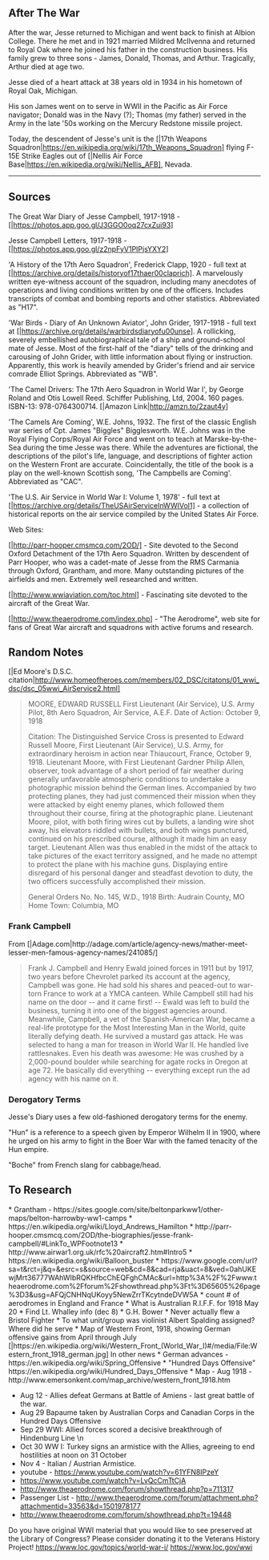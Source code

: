 <h2> After The War </h2>
After the war, Jesse returned to Michigan and went back to finish at Albion College. There he met and in 1921 married Mildred McIlvenna and returned to Royal Oak where he joined his father in the construction business. His family grew to three sons - James, Donald, Thomas, and Arthur. Tragically, Arthur died at age two.

Jesse died of a heart attack at 38 years old in 1934 in his hometown of Royal Oak, Michigan.

His son James went on to serve in WWII in the Pacific as Air Force navigator; Donald was in the Navy (?); Thomas (my father) served in the Army in the late '50s working on the Mercury Redstone missile project.

Today, the descendent of Jesse's unit is the [|17th Weapons Squadron|https://en.wikipedia.org/wiki/17th_Weapons_Squadron] flying F-15E Strike Eagles out of [|Nellis Air Force Base|https://en.wikipedia.org/wiki/Nellis_AFB], Nevada.
<hr>

<h2> Sources </h2>

The Great War Diary of Jesse Campbell, 1917-1918 - [|https://photos.app.goo.gl/J3GGO0oq27cxZui93]

Jesse Campbell Letters, 1917-1918 - [|https://photos.app.goo.gl/z2npFyV1PIPjsYXY2]

'A History of the 17th Aero Squadron', Frederick Clapp, 1920 - full text at [|https://archive.org/details/historyof17thaer00claprich]. A marvelously written eye-witness account of the squadron, including many anecdotes of operations and living conditions written by one of the officers. Includes transcripts of combat and bombing reports and other statistics. Abbreviated as "H17".

'War Birds - Diary of An Unknown Aviator', John Grider, 1917-1918 - full text at [|https://archive.org/details/warbirdsdiaryofu00unse]. A rollicking, severely embellished autobiographical tale of a ship and ground-school mate of Jesse. Most of the first-half of the "diary" tells of the drinking and carousing of John Grider, with little information about flying or instruction. Apparently, this work is heavily amended by Grider's friend and air service comrade Elliot Springs. Abbreviated as "WB".

'The Camel Drivers: The 17th Aero Squadron in World War I', by George Roland and Otis Lowell Reed. Schiffer Publishing, Ltd, 2004. 160 pages. ISBN-13: 978-0764300714. [|Amazon Link|http://amzn.to/2zaut4y]

'The Camels Are Coming', W.E. Johns, 1932. The first of the classic English war series of Cpt. James "Biggles" Bigglesworth. W.E. Johns was in the Royal Flying Corps/Royal Air Force and went on to teach at Marske-by-the-Sea during the time Jesse was there. While the adventures are fictional, the descriptions of the pilot's life, language, and descriptions of fighter action on the Western Front are accurate. Coincidentally, the title of the book is a play on the well-known Scottish song, 'The Campbells are Coming'. Abbreviated as "CAC".

'The U.S. Air Service in World War I: Volume 1, 1978' - full text at [|https://archive.org/details/TheUSAirServiceInWWIVol1] - a collection of historical reports on the air service compiled by the United States Air Force.

Web Sites:

[|http://parr-hooper.cmsmcq.com/2OD/] - Site devoted to the Second Oxford Detachment of the 17th Aero Squadron. Written by descendent of Parr Hooper, who was a cadet-mate of Jesse from the RMS Carmania through Oxford, Grantham, and more. Many outstanding pictures of the airfields and men. Extremely well researched and written.

[|http://www.wwiaviation.com/toc.html] - Fascinating site devoted to the aircraft of the Great War.

[|http://www.theaerodrome.com/index.php] - "The Aerodrome", web site for fans of Great War aircraft and squadrons with active forums and research.

<h2> Random Notes </h2>

[|Ed Moore's D.S.C. citation|http://www.homeofheroes.com/members/02_DSC/citatons/01_wwi_dsc/dsc_05wwi_AirService2.html]
<blockquote>
MOORE, EDWARD RUSSELL
First Lieutenant (Air Service), U.S. Army
Pilot, 8th Aero Squadron, Air Service, A.E.F.
Date of Action: October 9, 1918

Citation:
The Distinguished Service Cross is presented to Edward Russell Moore, First Lieutenant (Air Service), U.S. Army, for extraordinary heroism in action near Thiaucourt, France, October 9, 1918. Lieutenant Moore, with First Lieutenant Gardner Philip Allen, observer, took advantage of a short period of fair weather during generally unfavorable atmospheric conditions to undertake a photographic mission behind the German lines. Accompanied by two protecting planes, they had just commenced their mission when they were attacked by eight enemy planes, which followed them throughout their course, firing at the photographic plane. Lieutenant Moore, pilot, with both firing wires cut by bullets, a landing wire shot away, his elevators riddled with bullets, and both wings punctured, continued on his prescribed course, although it made him an easy target. Lieutenant Allen was thus enabled in the midst of the attack to take pictures of the exact territory assigned, and he made no attempt to protect the plane with his machine guns. Displaying entire disregard of his personal danger and steadfast devotion to duty, the two officers successfully accomplished their mission.

General Orders No. No. 145, W.D., 1918
Birth: Audrain County, MO
Home Town: Columbia, MO
</blockquote>

<h3> Frank Campbell </h3>
From [|Adage.com|http://adage.com/article/agency-news/mather-meet-lesser-men-famous-agency-names/241085/]

<blockquote>
Frank J. Campbell and Henry Ewald joined forces in 1911 but by 1917, two years before Chevrolet parked its account at the agency, Campbell was gone. He had sold his shares and peaced-out to war-torn France to work at a YMCA canteen. While Campbell still had his name on the door -- and it came first! -- Ewald was left to build the business, turning it into one of the biggest agencies around. Meanwhile, Campbell, a vet of the Spanish-American War, became a real-life prototype for the Most Interesting Man in the World, quite literally defying death. He survived a mustard gas attack. He was selected to hang a man for treason in World War II. He handled live rattlesnakes. Even his death was awesome: He was crushed by a 2,000-pound boulder while searching for agate rocks in Oregon at age 72. He basically did everything -- everything except run the ad agency with his name on it.
</blockquote>

<h3> Derogatory Terms </h3>

Jesse's Diary uses a few old-fashioned derogatory terms for the enemy.

"Hun" is a reference to a speech given by Emperor Wilhelm II in 1900, where he urged on his army to fight in the Boer War with the famed tenacity of the Hun empire.

"Boche" from French slang for cabbage/head.

<h2> To Research </h2>
* Grantham - https://sites.google.com/site/beltonparkww1/other-maps/belton-harrowby-ww1-camps
* https://en.wikipedia.org/wiki/Lloyd_Andrews_Hamilton
* http://parr-hooper.cmsmcq.com/2OD/the-biographies/jesse-frank-campbell/#LinkTo_WPFootnote13
* http://www.airwar1.org.uk/rfc%20aircraft2.htm#Intro5
* https://en.wikipedia.org/wiki/Balloon_buster
* https://www.google.com/url?sa=t&rct=j&q=&esrc=s&source=web&cd=8&cad=rja&uact=8&ved=0ahUKEwjMrt36777WAhWIbRQKHfbcChEQFghCMAc&url=http%3A%2F%2Fwww.theaerodrome.com%2Fforum%2Fshowthread.php%3Ft%3D65605%26page%3D3&usg=AFQjCNHNqUKoyy5NewZrrTKcytndeDVW5A
* count # of aerodromes in England and France
* What is Australian R.I.F.F. for 1918 May 20
* Find Lt. Whalley info (dec 8)
* G.H. Bower
* Never actually flew a Bristol Fighter
* To what unit/group was violinist Albert Spalding assigned? Where did he serve
* Map of Western Front, 1918, showing German offensive gains from April through July [|https://en.wikipedia.org/wiki/Western_Front_(World_War_I)#/media/File:Western_front_1918_german.jpg]
In other news
* German advances - https://en.wikipedia.org/wiki/Spring_Offensive
* "Hundred Days Offensive" https://en.wikipedia.org/wiki/Hundred_Days_Offensive
* Map - Aug 1918 - http://www.emersonkent.com/map_archive/western_front_1918.htm

* Aug 12 - Allies defeat Germans at Battle of Amiens - last great battle of the war.
* Aug 29 Bapaume taken by Australian Corps and Canadian Corps in the Hundred Days Offensive
* Sep 29 WWI: Allied forces scored a decisive breakthrough of Hindenburg Line \n
* Oct 30 WW I: Turkey signs an armistice with the Allies, agreeing to end hostilities at noon on 31 October
* Nov 4 - Italian / Austrian Armistice.
* youtube - https://www.youtube.com/watch?v=61YFN8IPzeY
* https://www.youtube.com/watch?v=LvQcCmTtCjA
* http://www.theaerodrome.com/forum/showthread.php?p=711317
* Passenger List - http://www.theaerodrome.com/forum/attachment.php?attachmentid=33563&d=1501978177
*  http://www.theaerodrome.com/forum/showthread.php?t=19448

Do you have original WWI material that you would like to see preserved at the Library of Congress? Please consider donating it to the Veterans History Project!
https://www.loc.gov/topics/world-war-i/
https://www.loc.gov/wwi
